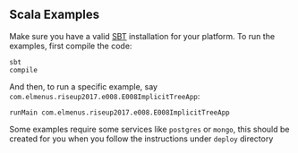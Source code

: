 ## Scala Examples

Make sure you have a valid [SBT](http://www.scala-sbt.org) installation for your platform. To run the examples, first compile the code:

```
sbt
compile
```

And then, to run a specific example, say `com.elmenus.riseup2017.e008.E008ImplicitTreeApp`:

```
runMain com.elmenus.riseup2017.e008.E008ImplicitTreeApp
```

Some examples require some services like `postgres` or `mongo`, this should be created for you when you follow the instructions under `deploy` directory


